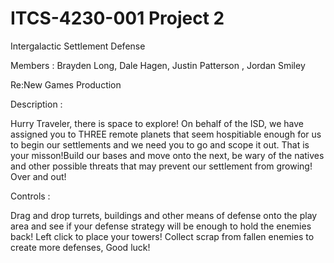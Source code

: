 # ITCS-4230-001 Project 2

Intergalactic Settlement Defense 

Members : Brayden Long, Dale Hagen, Justin Patterson , Jordan Smiley

Re:New Games Production

Description : 

Hurry Traveler, there is space to explore! On behalf of the ISD, we have assigned you to THREE remote planets that seem hospitiable enough for us to begin our settlements and we need you to go and scope it out. That is your misson!Build our bases and move onto the next, be wary of the natives and other possible threats that may prevent our settlement from growing! Over and out!

Controls : 

Drag and drop turrets, buildings and other means of defense onto the play area and see if your defense strategy will be enough to hold the enemies back! Left click to place your towers! Collect scrap from fallen enemies to create more defenses, Good luck!

